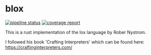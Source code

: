 # blox

[![pipeline status](https://git.gvk.idi.ntnu.no/course/prog2006/as/benjabj/individual-project/badges/master/pipeline.svg)](https://git.gvk.idi.ntnu.no/course/prog2006/as/benjabj/individual-project/-/commits/master)
[![coverage report](https://git.gvk.idi.ntnu.no/course/prog2006/as/benjabj/individual-project/badges/master/coverage.svg)](https://git.gvk.idi.ntnu.no/course/prog2006/as/benjabj/individual-project/-/commits/master)

This is a rust implementation of the lox language by Rober Nystrom.

I followed his book 'Crafting Interpreters' which can be found here: https://craftinginterpreters.com/
